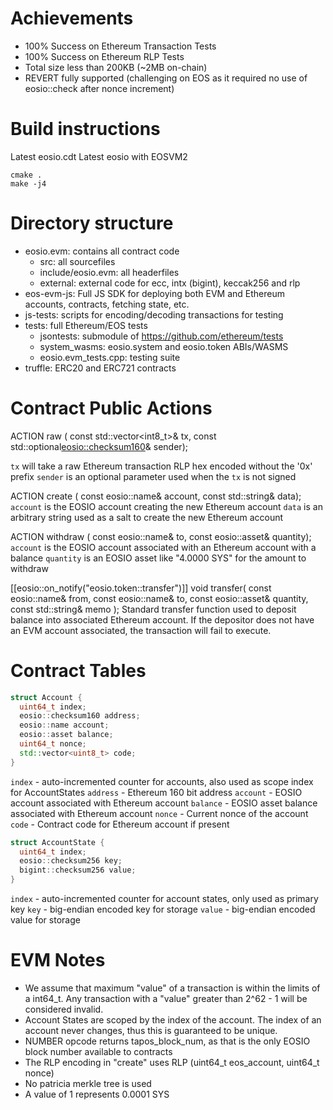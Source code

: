 # Achievements
- 100% Success on Ethereum Transaction Tests
- 100% Success on Ethereum RLP Tests
- Total size less than 200KB (~2MB on-chain)
- REVERT fully supported (challenging on EOS as it required no use of eosio::check after nonce increment)

# Build instructions
Latest eosio.cdt
Latest eosio with EOSVM2

```
cmake .
make -j4
```

# Directory structure
- eosio.evm: contains all contract code
  - src: all sourcefiles
  - include/eosio.evm: all headerfiles
  - external: external code for ecc, intx (bigint), keccak256 and rlp
- eos-evm-js: Full JS SDK for deploying both EVM and Ethereum accounts, contracts, fetching state, etc.
- js-tests: scripts for encoding/decoding transactions for testing
- tests: full Ethereum/EOS tests
  - jsontests: submodule of https://github.com/ethereum/tests
  - system_wasms: eosio.system and eosio.token ABIs/WASMS
  - eosio.evm_tests.cpp: testing suite
- truffle: ERC20 and ERC721 contracts

# Contract Public Actions
ACTION raw      ( const std::vector<int8_t>& tx,
                  const std::optional<eosio::checksum160>& sender);

`tx` will take a raw Ethereum transaction RLP hex encoded without the '0x' prefix
`sender` is an optional parameter used when the `tx` is not signed

ACTION create   ( const eosio::name& account,
                  const std::string& data);
`account` is the EOSIO account creating the new Ethereum account
`data` is an arbitrary string used as a salt to create the new Ethereum account

ACTION withdraw ( const eosio::name& to,
                  const eosio::asset& quantity);
`account` is the EOSIO account associated with an Ethereum account with a balance
`quantity` is an EOSIO asset like "4.0000 SYS" for the amount to withdraw

[[eosio::on_notify("eosio.token::transfer")]]
void transfer( const eosio::name& from,
                const eosio::name& to,
                const eosio::asset& quantity,
                const std::string& memo );
Standard transfer function used to deposit balance into associated Ethereum account. If the depositor does not have an EVM account associated, the transaction will fail to execute.

# Contract Tables
```c++
struct Account {
  uint64_t index;
  eosio::checksum160 address;
  eosio::name account;
  eosio::asset balance;
  uint64_t nonce;
  std::vector<uint8_t> code;
}
```
`index` - auto-incremented counter for accounts, also used as scope index for AccountStates
`address` - Ethereum 160 bit address
`account` - EOSIO account associated with Ethereum account
`balance` - EOSIO asset balance associated with Ethereum account
`nonce` - Current nonce of the account
`code` - Contract code for Ethereum account if present

```c++
struct AccountState {
  uint64_t index;
  eosio::checksum256 key;
  bigint::checksum256 value;
}
```
`index` - auto-incremented counter for account states, only used as primary key
`key` - big-endian encoded key for storage
`value` - big-endian encoded value for storage

# EVM Notes
- We assume that maximum "value" of a transaction is within the limits of a int64_t. Any transaction with a "value" greater than 2^62 - 1 will be considered invalid.
- Account States are scoped by the index of the account. The index of an account never changes, thus this is guaranteed to be unique.
- NUMBER opcode returns tapos_block_num, as that is the only EOSIO block number available to contracts
- The RLP encoding in "create" uses RLP (uint64_t eos_account, uint64_t nonce)
- No patricia merkle tree is used
- A value of 1 represents 0.0001 SYS